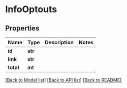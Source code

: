 # InfoOptouts


## Properties
Name | Type | Description | Notes
------------ | ------------- | ------------- | -------------
**id** | **str** |  | 
**link** | **str** |  | 
**total** | **int** |  | 


[[Back to Model list]](../../README.md#models) [[Back to API list]](../../README.md#available-methods) [[Back to README]](../../README.md)


